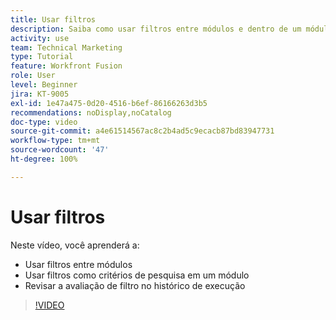 ```yaml
---
title: Usar filtros
description: Saiba como usar filtros entre módulos e dentro de um módulo, e revisar o histórico de execução, tudo em [!DNL Adobe Workfront Fusion].
activity: use
team: Technical Marketing
type: Tutorial
feature: Workfront Fusion
role: User
level: Beginner
jira: KT-9005
exl-id: 1e47a475-0d20-4516-b6ef-86166263d3b5
recommendations: noDisplay,noCatalog
doc-type: video
source-git-commit: a4e61514567ac8c2b4ad5c9ecacb87bd83947731
workflow-type: tm+mt
source-wordcount: '47'
ht-degree: 100%

---
```


# Usar filtros

Neste vídeo, você aprenderá a:

* Usar filtros entre módulos
* Usar filtros como critérios de pesquisa em um módulo
* Revisar a avaliação de filtro no histórico de execução

>[!VIDEO](https://video.tv.adobe.com/v/335265/?quality=12&learn=on)
